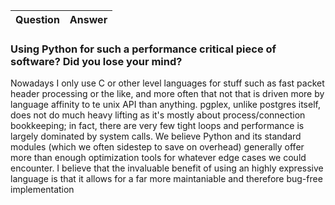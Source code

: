 |Question|Answer|
|:--- |:-------------|
### Using Python for such a performance critical piece of software? Did you lose your mind?
Nowadays I only use C or other level languages for stuff such as fast packet header processing or the like, and more often that not that is driven more by language affinity to te unix API than anything. pgplex, unlike postgres itself, does not do much heavy lifting as it's mostly about process/connection bookkeeping; in fact, there are very few tight loops and performance is largely dominated by system calls. We believe Python and its standard modules (which we often sidestep to save on overhead) generally offer more than enough optimization tools for whatever edge cases we could encounter. I believe that the invaluable benefit of using an highly expressive language is  that it allows for a far more maintaniable and therefore bug-free implementation
